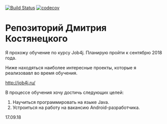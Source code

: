 [![Build Status](https://travis-ci.org/DmitriyKostyanetsky/job4j.svg?branch=master)](https://travis-ci.org/DmitriyKostyanetsky/job4j)
[![codecov](https://codecov.io/gh/DmitriyKostyanetsky/job4j/branch/master/graph/badge.svg)](https://codecov.io/gh/DmitriyKostyanetsky/job4j)

# Репозиторий Дмитрия Костянецкого

Я прохожу обучение по курсу Job4j. Планирую пройти к сентябрю 2018 года.

Ниже находяться наиболее интересные проекты, которые я реализовавл во время обучения.

http://job4j.ru/

В процессе обучения хочу достичь следующих целей:
1. Научиться программировать на языке  Java.
2. Устроиться на работу на вакансию Android-разработчика.


17.09.18